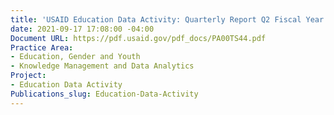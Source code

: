 ```yaml
---
title: 'USAID Education Data Activity: Quarterly Report Q2 Fiscal Year 2019'
date: 2021-09-17 17:08:00 -04:00
Document URL: https://pdf.usaid.gov/pdf_docs/PA00TS44.pdf
Practice Area:
- Education, Gender and Youth
- Knowledge Management and Data Analytics
Project:
- Education Data Activity
Publications_slug: Education-Data-Activity
---
```


